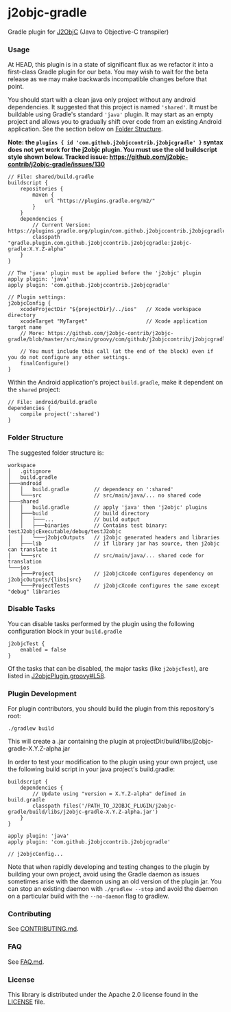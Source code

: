 # j2objc-gradle
Gradle plugin for [J2ObjC](https://github.com/google/j2objc) (Java to Objective-C transpiler)

### Usage
At HEAD, this plugin is in a state of significant flux as we refactor it into a first-class
Gradle plugin for our beta. You may wish to wait for the beta release as we may make backwards
incompatible changes before that point.

You should start with a clean java only project without any android dependencies. It suggested that
this project is named `'shared'`. It must be buildable using Gradle's standard `'java'` plugin.
It may start as an empty project and allows you to gradually shift over code from an existing
Android application. See the section below on [Folder Structure](#folder-structure).

**Note: the `plugins { id 'com.github.j2objccontrib.j2objcgradle' }` syntax does
not yet work for the j2objc plugin. You must use the old buildscript style shown below.
Tracked issue: https://github.com/j2objc-contrib/j2objc-gradle/issues/130**

    // File: shared/build.gradle
    buildscript {
        repositories {
            maven {
                url "https://plugins.gradle.org/m2/"
            }
        }
        dependencies {
            // Current Version: https://plugins.gradle.org/plugin/com.github.j2objccontrib.j2objcgradle
            classpath "gradle.plugin.com.github.j2objccontrib.j2objcgradle:j2objc-gradle:X.Y.Z-alpha"
        }
    }

    // The 'java' plugin must be applied before the 'j2objc' plugin
    apply plugin: 'java'
    apply plugin: 'com.github.j2objccontrib.j2objcgradle'

    // Plugin settings:
    j2objcConfig {
        xcodeProjectDir "${projectDir}/../ios"   // Xcode workspace directory
        xcodeTarget "MyTarget"                   // Xcode application target name
        // More: https://github.com/j2objc-contrib/j2objc-gradle/blob/master/src/main/groovy/com/github/j2objccontrib/j2objcgradle/J2objcPluginExtension.groovy#L25
        
        // You must include this call (at the end of the block) even if you do not configure any other settings.
        finalConfigure()
    }

Within the Android application's project `build.gradle`, make it dependent on the `shared` project:

    // File: android/build.gradle
    dependencies {
        compile project(':shared')
    }

### Folder Structure

The suggested folder structure is:

    workspace
    │   .gitignore
    │   build.gradle
    ├───android
    │   │   build.gradle        // dependency on ':shared'
    │   └───src                 // src/main/java/... no shared code
    ├───shared
    │   │   build.gradle        // apply 'java' then 'j2objc' plugins
    │   ├───build               // build directory
    │   │   ├───...             // build output
    │   │   ├───binaries        // Contains test binary: testJ2objcExecutable/debug/testJ2objc
    │   │   └───j2objcOutputs   // j2objc generated headers and libraries
    │   ├───lib                 // if library jar has source, then j2objc can translate it
    │   └───src                 // src/main/java/... shared code for translation
    └───ios
        ├───Project             // j2objcXcode configures dependency on j2objcOutputs/{libs|src}
        └───ProjectTests        // j2objcXcode configures the same except "debug" libraries

### Disable Tasks

You can disable tasks performed by the plugin using the following configuration block in your ``build.gradle``

    j2objcTest {
        enabled = false
    }

Of the tasks that can be disabled, the major tasks (like ``j2objcTest``), are listed in
[J2objcPlugin.groovy#L58](https://github.com/j2objc-contrib/j2objc-gradle/blob/master/src/main/groovy/com/github/j2objccontrib/j2objcgradle/J2objcPlugin.groovy#L58).


### Plugin Development

For plugin contributors, you should build the plugin from this repository's root:

    ./gradlew build

This will create a .jar containing the plugin at projectDir/build/libs/j2objc-gradle-X.Y.Z-alpha.jar

In order to test your modification to the plugin using your own project, use the following build script in your
java project's build.gradle:

    buildscript {
        dependencies {
            // Update using "version = X.Y.Z-alpha" defined in build.gradle
            classpath files('/PATH_TO_J2OBJC_PLUGIN/j2objc-gradle/build/libs/j2objc-gradle-X.Y.Z-alpha.jar')
        }
    }

    apply plugin: 'java'
    apply plugin: 'com.github.j2objccontrib.j2objcgradle'

    // j2objcConfig...

Note that when rapidly developing and testing changes to the plugin by building your own project,
avoid using the Gradle daemon as issues sometimes arise with the daemon using an old version
of the plugin jar.  You can stop an existing daemon with `./gradlew --stop` and avoid the daemon
on a particular build with the `--no-daemon` flag to gradlew.

### Contributing
See [CONTRIBUTING.md](CONTRIBUTING.md#quick-start).

### FAQ

See [FAQ.md](FAQ.md).

### License

This library is distributed under the Apache 2.0 license found in the
[LICENSE](./LICENSE) file.
